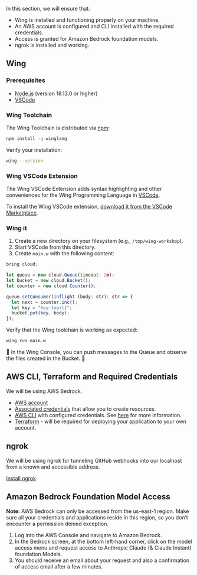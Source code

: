 In this section, we will ensure that:
- Wing is installed and functioning properly on your machine.
- An AWS account is configured and CLI installed with the required credentials.
- Access is granted for Amazon Bedrock foundation models.
- ngrok is installed and working.

## Wing 

### Prerequisites

* [Node.js](https://nodejs.org/en/) (version 18.13.0 or higher)
* [VSCode](https://code.visualstudio.com/download)

### Wing Toolchain

The Wing Toolchain is distributed via [npm](https://www.npmjs.com/):

```sh
npm install -g winglang
```

Verify your installation:

```sh
wing --version
```

### Wing VSCode Extension

The Wing VSCode Extension adds syntax highlighting and other conveniences for the Wing Programming Language in [VSCode](https://code.visualstudio.com/).

To install the Wing VSCode extension, [download it from the VSCode Marketplace](https://marketplace.visualstudio.com/items?itemName=Monada.vscode-wing).

### Wing it

1. Create a new directory on your filesystem (e.g., `/tmp/wing-workshop`).
2. Start VSCode from this directory.
3. Create `main.w` with the following content:
```ts
bring cloud;

let queue = new cloud.Queue(timeout: 2m);
let bucket = new cloud.Bucket();
let counter = new cloud.Counter();

queue.setConsumer(inflight (body: str): str => {
  let next = counter.inc();
  let key = "key-{next}";
  bucket.put(key, body);
});
```

Verify that the Wing toolchain is working as expected:
```sh
wing run main.w
```

🚀 In the Wing Console, you can push messages to the Queue and observe the files created in the Bucket. 🚀

## AWS CLI, Terraform and Required Credentials

We will be using AWS Bedrock.
- [AWS account](https://aws.amazon.com/free) 
- [Associated credentials](https://docs.aws.amazon.com/general/latest/gr/aws-sec-cred-types.html) that allow you to create resources.
- [AWS CLI](https://docs.aws.amazon.com/cli/latest/userguide/getting-started-install.html) with configured credentials. See [here](https://docs.aws.amazon.com/cli/latest/userguide/cli-configure-files.html) for more information.
- [Terraform](https://terraform.io/downloads) - will be required for deploying your application to your own account.

## ngrok

We will be using ngrok for tunneling GitHub webhooks into our localhost 
from a known and accessible address. 

[Install ngrok](https://ngrok.com/docs/getting-started/)

## Amazon Bedrock Foundation Model Access

**Note:**  AWS Bedrock can only be accessed from the us-east-1 region. Make sure all your credentials and applications reside in this region, so you don’t encounter a permission denied exception.

1. Log into the AWS Console and navigate to Amazon Bedrock.
2. In the Bedrock screen, at the bottom left-hand corner, click on the model access menu and request access to Anthropic Claude (& Claude Instant) foundation Models.
3. You should receive an email about your request and also a confirmation of access email after a few minutes.
